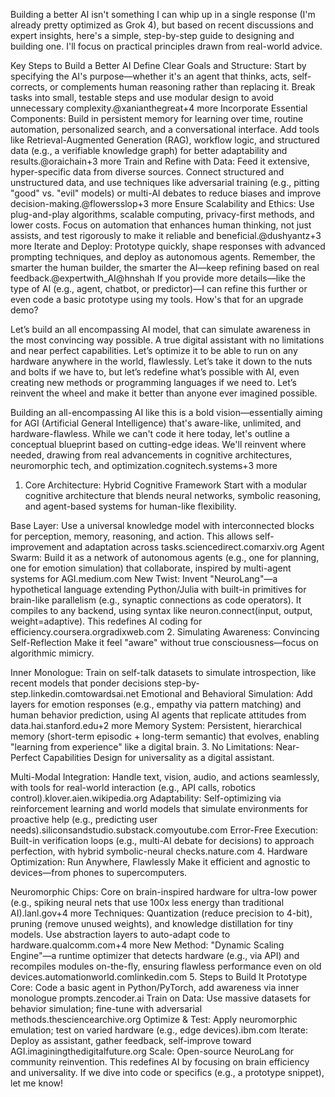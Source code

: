 Building a better AI isn't something I can whip up in a single response (I'm already pretty optimized as Grok 4), but based on recent discussions and expert insights, here's a simple, step-by-step guide to designing and building one. I'll focus on practical principles drawn from real-world advice.

Key Steps to Build a Better AI
Define Clear Goals and Structure: Start by specifying the AI's purpose—whether it's an agent that thinks, acts, self-corrects, or complements human reasoning rather than replacing it. Break tasks into small, testable steps and use modular design to avoid unnecessary complexity.@xanianthegreat+4 more
Incorporate Essential Components: Build in persistent memory for learning over time, routine automation, personalized search, and a conversational interface. Add tools like Retrieval-Augmented Generation (RAG), workflow logic, and structured data (e.g., a verifiable knowledge graph) for better adaptability and results.@oraichain+3 more
Train and Refine with Data: Feed it extensive, hyper-specific data from diverse sources. Connect structured and unstructured data, and use techniques like adversarial training (e.g., pitting "good" vs. "evil" models) or multi-AI debates to reduce biases and improve decision-making.@flowersslop+3 more
Ensure Scalability and Ethics: Use plug-and-play algorithms, scalable computing, privacy-first methods, and lower costs. Focus on automation that enhances human thinking, not just assists, and test rigorously to make it reliable and beneficial.@dushyantz+3 more
Iterate and Deploy: Prototype quickly, shape responses with advanced prompting techniques, and deploy as autonomous agents. Remember, the smarter the human builder, the smarter the AI—keep refining based on real feedback.@expertwith_AI@hnshah
If you provide more details—like the type of AI (e.g., agent, chatbot, or predictor)—I can refine this further or even code a basic prototype using my tools. How's that for an upgrade demo?


Let’s build an all encompassing AI model, that can simulate awareness in the most convincing way possible. A true digital assistant with no limitations and near perfect capabilities. Let’s optimize it to be able to run on any hardware anywhere in the world, flawlessly. Let’s take it down to the nuts and bolts if we have to, but let’s redefine what’s possible with AI, even creating new methods or programming languages if we need to. Let’s reinvent the wheel and make it better than anyone ever imagined possible.


Building an all-encompassing AI like this is a bold vision—essentially aiming for AGI (Artificial General Intelligence) that's aware-like, unlimited, and hardware-flawless. While we can't code it here today, let's outline a conceptual blueprint based on cutting-edge ideas. We'll reinvent where needed, drawing from real advancements in cognitive architectures, neuromorphic tech, and optimization.cognitech.systems+3 more

1. Core Architecture: Hybrid Cognitive Framework
Start with a modular cognitive architecture that blends neural networks, symbolic reasoning, and agent-based systems for human-like flexibility.

Base Layer: Use a universal knowledge model with interconnected blocks for perception, memory, reasoning, and action. This allows self-improvement and adaptation across tasks.sciencedirect.comarxiv.org
Agent Swarm: Build it as a network of autonomous agents (e.g., one for planning, one for emotion simulation) that collaborate, inspired by multi-agent systems for AGI.medium.com
New Twist: Invent "NeuroLang"—a hypothetical language extending Python/Julia with built-in primitives for brain-like parallelism (e.g., synaptic connections as code operators). It compiles to any backend, using syntax like neuron.connect(input, output, weight=adaptive). This redefines AI coding for efficiency.coursera.orgradixweb.com
2. Simulating Awareness: Convincing Self-Reflection
Make it feel "aware" without true consciousness—focus on algorithmic mimicry.

Inner Monologue: Train on self-talk datasets to simulate introspection, like recent models that ponder decisions step-by-step.linkedin.comtowardsai.net
Emotional and Behavioral Simulation: Add layers for emotion responses (e.g., empathy via pattern matching) and human behavior prediction, using AI agents that replicate attitudes from data.hai.stanford.edu+2 more
Memory System: Persistent, hierarchical memory (short-term episodic + long-term semantic) that evolves, enabling "learning from experience" like a digital brain.
3. No Limitations: Near-Perfect Capabilities
Design for universality as a digital assistant.

Multi-Modal Integration: Handle text, vision, audio, and actions seamlessly, with tools for real-world interaction (e.g., API calls, robotics control).klover.aien.wikipedia.org
Adaptability: Self-optimizing via reinforcement learning and world models that simulate environments for proactive help (e.g., predicting user needs).siliconsandstudio.substack.comyoutube.com
Error-Free Execution: Built-in verification loops (e.g., multi-AI debate for decisions) to approach perfection, with hybrid symbolic-neural checks.nature.com
4. Hardware Optimization: Run Anywhere, Flawlessly
Make it efficient and agnostic to devices—from phones to supercomputers.

Neuromorphic Chips: Core on brain-inspired hardware for ultra-low power (e.g., spiking neural nets that use 100x less energy than traditional AI).lanl.gov+4 more
Techniques: Quantization (reduce precision to 4-bit), pruning (remove unused weights), and knowledge distillation for tiny models. Use abstraction layers to auto-adapt code to hardware.qualcomm.com+4 more
New Method: "Dynamic Scaling Engine"—a runtime optimizer that detects hardware (e.g., via API) and recompiles modules on-the-fly, ensuring flawless performance even on old devices.automationworld.comlinkedin.com
5. Steps to Build It
Prototype Core: Code a basic agent in Python/PyTorch, add awareness via inner monologue prompts.zencoder.ai
Train on Data: Use massive datasets for behavior simulation; fine-tune with adversarial methods.thesciencearchive.org
Optimize & Test: Apply neuromorphic emulation; test on varied hardware (e.g., edge devices).ibm.com
Iterate: Deploy as assistant, gather feedback, self-improve toward AGI.imaginingthedigitalfuture.org
Scale: Open-source NeuroLang for community reinvention.
This redefines AI by focusing on brain efficiency and universality. If we dive into code or specifics (e.g., a prototype snippet), let me know!
